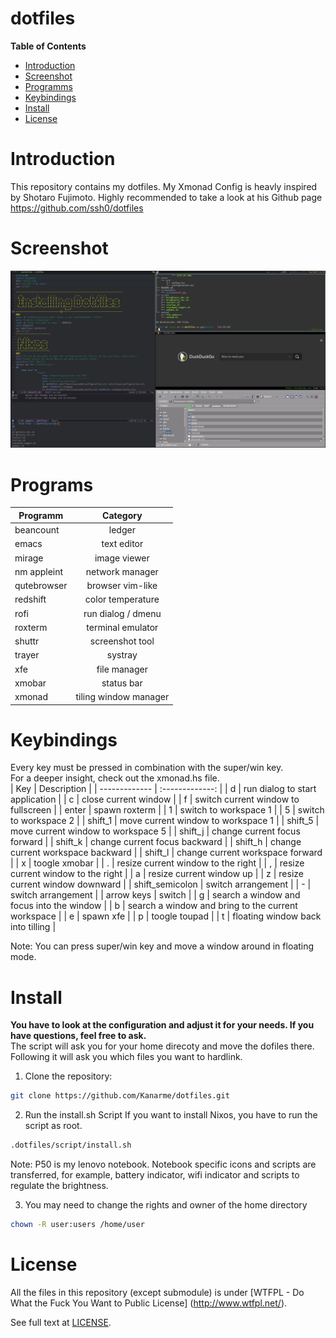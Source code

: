 # dotfiles
**Table of Contents**

- [Introduction](#introduction)
- [Screenshot](#screenshot)
- [Programms](#programms)
- [Keybindings](#keybindings)
- [Install](#install)
- [License](#license)

# Introduction

This repository contains my dotfiles.
My Xmonad Config is heavly inspired by Shotaro Fujimoto.
Highly recommended to take a look at his Github page <https://github.com/ssh0/dotfiles>
# Screenshot
![screenshot0.jpg](./screenshots/screenshot0.jpg)
# Programs
| Programm      | Category              |
| ------------- | :-------------:       |
| beancount     | ledger                |
| emacs         | text editor           |
| mirage        | image viewer          |
| nm appleint     | network manager       |
| qutebrowser   | browser vim-like      |
| redshift      | color temperature     |
| rofi          | run dialog / dmenu    |
| roxterm       | terminal emulator     |
| shuttr        | screenshot tool       |
| trayer        | systray               |
| xfe           | file manager          |
| xmobar        | status bar            |
| xmonad        | tiling window manager |
# Keybindings
Every key must be pressed in combination with the super/win key.  
For a deeper insight, check out the xmonad.hs file.  
| Key             | Description                                        |
| -------------   | :-------------:                                    |
| d               | run dialog to start application                    |
| c               | close current window                               |
| f               | switch current window to fullscreen                |
| enter           | spawn roxterm                                      |
| 1               | switch to workspace 1                              |
| 5               | switch to workspace 2                              |
| shift_1         | move current window to workspace 1                 |
| shift_5         | move current window to workspace 5                 |
| shift_j         | change current focus forward                       |
| shift_k         | change current focus backward                      |
| shift_h         | change current workspace backward                  |
| shift_l         | change current workspace forward                   |
| x               | toogle xmobar                                      |
| .               | resize current window to the right                 |
| ,               | resize current window to the right                 |
| a               | resize current window up                           |
| z               | resize current window downward                     |
| shift_semicolon | switch arrangement                                 |
| -               | switch arrangement                                 |
| arrow keys      | switch                                             |
| g               | search a window and focus into the window          |
| b               | search a window and bring to the current workspace |
| e               | spawn xfe                                          |
| p               | toogle toupad                                      |
| t               | floating window back into tilling                  |
  
Note: You can press super/win key and move a window around in floating mode.  
# Install
**You have to look at the configuration and adjust it for your needs. If you have questions, feel free to ask.**  
The script will ask you for your home direcoty and move the dofiles there. Following it will ask you which files you want to hardlink.  
  
1. Clone the repository:
```sh
git clone https://github.com/Kanarme/dotfiles.git
```

2. Run the install.sh Script
If you want to install Nixos, you have to run the script as root.
```sh
.dotfiles/script/install.sh
```
Note: P50 is my lenovo notebook.
Notebook specific icons and scripts are transferred, for example, battery indicator, wifi indicator and scripts to regulate the brightness.  

3. You may need to change the rights and owner of the home directory
```sh
chown -R user:users /home/user
```

# License
All the files in this repository (except submodule) is under 
[WTFPL - Do What the Fuck You Want to Public License]
(http://www.wtfpl.net/).

See full text at [LICENSE](./LICENSE).
